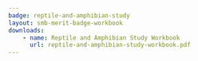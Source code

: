```yaml
---
badge: reptile-and-amphibian-study
layout: smb-merit-badge-workbook
downloads:
    - name: Reptile and Amphibian Study Workbook
      url: reptile-and-amphibian-study-workbook.pdf
---
```

